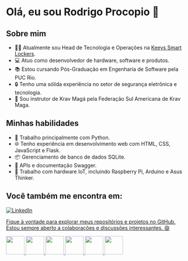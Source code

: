 # Olá, eu sou Rodrigo Procopio 👋

## Sobre mim
- 👨‍💼 Atualmente sou Head de Tecnologia e Operações na [Keeys Smart Lockers](https://www.keeys.com.br).
- 💻 Atuo como desenvolvedor de hardware, software e produtos.
- 📚 Estou cursando Pós-Graduação em Engenharia de Software pela PUC Rio.
- 🔒 Tenho uma sólida experiência no setor de segurança eletrônica e tecnologia.
- 🥋 Sou instrutor de Krav Magá pela Federação Sul Americana de Krav Maga.

## Minhas habilidades

- 🐍 Trabalho principalmente com Python.
- 🌐 Tenho experiência em desenvolvimento web com HTML, CSS, JavaScript e Flask.
- 📦 Gerenciamento de banco de dados SQLite.
- 📖 APIs e documentação Swagger.
- 🌌 Trabalho com hardware IoT, incluindo Raspberry Pi, Arduino e Asus Thinker.

                                                                               
## Você também me encontra em:
<a href="https://www.linkedin.com/in/rodrigoprocopio/">![LinkedIn](https://img.shields.io/badge/linkedin-%230077B5.svg?style=for-the-badge&logo=linkedin&logoColor=white)

Fique à vontade para explorar meus repositórios e projetos no GitHub. Estou sempre aberto a colaborações e discussões interessantes. 😄


<div style="display: inline">
  <img width='50' height='50' src="https://cdn.jsdelivr.net/gh/devicons/devicon/icons/python/python-original.svg" />
  <img width='50' height='50'src="https://cdn.jsdelivr.net/gh/devicons/devicon/icons/html5/html5-original.svg" />
  <img width='50' height='50'src="https://cdn.jsdelivr.net/gh/devicons/devicon/icons/css3/css3-original.svg" />
  <img width='50' height='50'src="https://cdn.jsdelivr.net/gh/devicons/devicon/icons/javascript/javascript-original.svg" />
  <img width='50' height='50'src="https://cdn.jsdelivr.net/gh/devicons/devicon/icons/sqlite/sqlite-original.svg" />
  <img width='50' height='50'src="https://cdn.jsdelivr.net/gh/devicons/devicon/icons/raspberrypi/raspberrypi-original.svg" />
  <img width='50' height='50 src="https://cdn.jsdelivr.net/gh/devicons/devicon/icons/arduino/arduino-original.svg" />
</div>

